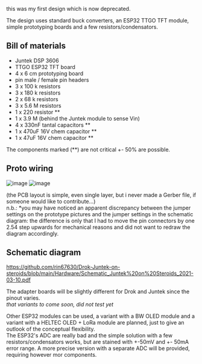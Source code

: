 this was my first design which is now deprecated.

The design uses standard buck converters, an ESP32 TTGO TFT module, simple prototyping boards and a few resistors/condensators.

 ## Bill of materials
 
- Juntek DSP 3606
- TTGO ESP32 TFT board
- 4 x 6 cm prototyping board
- pin male / female pin headers
- 3 x 100 k resistors
- 3 x 180 k resistors
- 2 x 68 k resistors
- 3 x 5.6 M resistors
- 1 x 220 resistor **
- 1 x 3.9 M (behind the Juntek module to sense Vin)
- 4 x 330nF tantal capacitors **
- 1 x 470uF 16V chem capacitor **
- 1 x 47uF 16V chem capacitor **

The components marked (**) are not critical +- 50% are possible.

## Proto wiring
![image](https://user-images.githubusercontent.com/14197155/111206570-d34e2780-85c8-11eb-8fb4-a482fadf0cb9.png) 
![image](https://user-images.githubusercontent.com/14197155/111217876-59bd3600-85d6-11eb-8595-dd1af2165e28.png)

(the PCB layout is simple, even single layer, but i never made a Gerber file, if someone would like to contribute...)  
n.b.: *you may have noticed an apparent discrepancy between the jumper settings on the prototype pictures and the jumper settings in the schematic diagram:
the difference is only that I had to move the pin connectors by one 2.54 step upwards for mechanical reasons and did not want to redraw the diagram accordingly.  

## Schematic diagram
https://github.com/rin67630/Drok-Juntek-on-steroids/blob/main/Hardware/Schematic_Juntek%20on%20Steroids_2021-03-10.pdf

The adapter boards will be slightly different for Drok and Juntek since the pinout varies.  
*that variants to come soon, did not test yet*

Other ESP32 modules can be used, a variant with a BW OLED module and a variant with a HELTEC OLED + LoRa module are  planned, just to give an outlook of the conceptual flexibility.  
The ESP32's ADC are really bad and the simple solution with a few resistors/condensators works, but are stained with +-50mV and +- 50mA error range.
A more precise version with a separate ADC will be provided, requiring however mor components.
